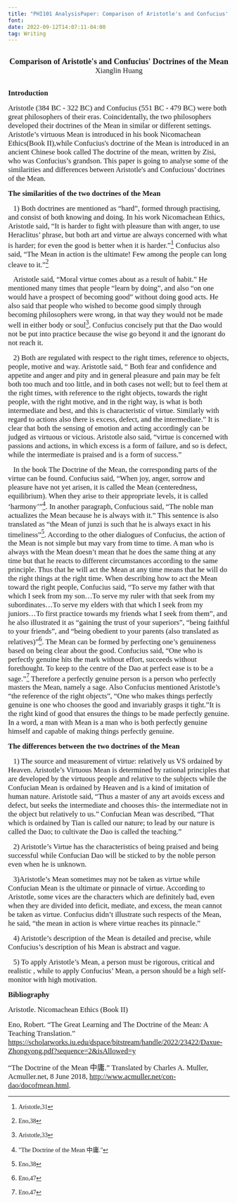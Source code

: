 ```yaml
---
title: "PHI101 AnalysisPaper: Comparison of Aristotle's and Confucius' Doctrines of the Mean"
font: 
date: 2022-09-12T14:07:11-04:00
tag: Writing
---
```

<br>
<center><strong><span style = "font-family: Times New Roman;font-size:1.3em;">Comparison of Aristotle's and Confucius' Doctrines of the Mean</strong></center>

<center><span style = "font-family: Times New Roman;font-size:1.2em; ">Xianglin Huang</center>

<br>

<span style = "font-family: Times New Roman;font-size:1.2em;">**Introduction**


<span style = "font-family: Times New Roman;font-size:1.2em;">Aristotle (384 BC - 322 BC) and Confucius (551 BC - 479 BC) were both great philosophers of their eras. Coincidentally, the two philosophers developed their doctrines of the Mean in similar or different settings. Aristotle’s virtuous Mean is introduced in his book Nicomachean Ethics(Book II),while Confucius's doctrine of the Mean is introduced in an ancient Chinese book called The doctrine of the mean, written by Zisi, who was Confucius’s grandson. This paper is going to analyse some of the similarities and differences between Aristotle's and Confucious’ doctrines of the Mean.</span>


<span style = "font-family: Times New Roman;font-size:1.2em;">**The similarities of the two doctrines of the Mean**

&nbsp;&nbsp;&nbsp;<span style = "font-family: Times New Roman;font-size:1.2em;">1) Both doctrines are mentioned as “hard”, formed through practising, and consist of both knowing and doing. In his work Nicomachean Ethics, Aristotle said, “It is harder to fight with pleasure than with anger, to use Heraclitus’ phrase, but both art and virtue are always concerned with what is harder; for even the good is better when it is harder.”[^1] Confucius also said, “The Mean in action is the ultimate! Few among the people can long cleave to it.”[^2]

&nbsp;&nbsp;&nbsp;<span style = "font-family: Times New Roman;font-size:1.2em;">Aristotle said, “Moral virtue comes about as a result of habit.” He mentioned many times that people “learn by doing”, and also “on one would have a prospect of becoming good” without doing good acts. He also said that people who wished to become good simply through becoming philosophers were wrong, in that way they would not be made well in either body or soul[^3]. Confucius concisely put that the Dao would not be put into practice because the wise go beyond it and the ignorant do not reach it.

&nbsp;&nbsp;&nbsp;<span style = "font-family: Times New Roman;font-size:1.2em;">2) Both are regulated with respect to the right times, reference to objects, people, motive and way. Aristotle said, “ Both fear and confidence and appetite and anger and pity and in general pleasure and pain may be felt both too much and too little, and in both cases not well; but to feel them at the right times, with reference to the right objects, towards the right people, with the right motive, and in the right way, is what is both intermediate and best, and this is characteristic of virtue. Similarly with regard to actions also there is excess, defect, and the intermediate.” It is clear that both the sensing of emotion and acting accordingly can be judged as virtuous or vicious. Aristotle also said, “virtue is concerned with passions and actions, in which excess is a form of failure, and so is defect, while the intermediate is praised and is a form of success.”

&nbsp;&nbsp;&nbsp;<span style = "font-family: Times New Roman;font-size:1.2em;">In the book The Doctrine of the Mean, the corresponding parts of the virtue can be found. Confucius said, “When joy, anger, sorrow and pleasure have not yet arisen, it is called the Mean (centeredness, equilibrium). When they arise to their appropriate levels, it is called ‘harmony’”[^4]. In another paragraph, Confucious said, “The noble man actualizes the Mean because he is always with it.” This sentence is also translated as “the Mean of junzi is such that he is always exact in his timeliness”[^5]. According to the other dialogues of Confucius, the action of the Mean is not simple but may vary from time to time. A man who is always with the Mean doesn’t mean that he does the same thing at any time but that he reacts to different circumstances according to the same principle. Thus that he will act the Mean at any time means that he will do the right things at the right time. When describing how to act the Mean toward the right people, Confucius said, “To serve my father with that which I seek from my son…To serve my ruler with that seek from my subordinates…To serve my elders with that which I seek from my juniors…To first practice towards my friends what I seek from them”, and he also illustrated it as “gaining the trust of your superiors”, “being faithful to your friends”, and “being obedient to your parents (also translated as relatives)”[^6]. The Mean can be formed by perfecting one’s genuineness based on being clear about the good. Confucius said, “One who is perfectly genuine hits the mark without effort, succeeds without forethought. To keep to the centre of the Dao at perfect ease is to be a sage.”[^7] Therefore a perfectly genuine person is a person who perfectly masters the Mean, namely a sage. Also Confucius mentioned Aristotle’s “the reference of the right objects”, “One who makes things perfectly genuine is one who chooses the good and invariably grasps it tight.”It is the right kind of good that ensures the things to be made perfectly genuine. In a word, a man with Mean is a man who is both perfectly genuine himself and capable of making things perfectly genuine.

<span style = "font-family: Times New Roman;font-size:1.2em;">**The differences between the two doctrines of the Mean**

&nbsp;&nbsp;&nbsp;<span style = "font-family: Times New Roman;font-size:1.2em;">1) The source and measurement of virtue: relatively us VS ordained by Heaven. Aristotle’s Virtuous Mean is determined by rational principles that are developed by the virtuous people and relative to the subjects while the Confucian Mean is ordained by Heaven and is a kind of imitation of human nature. Aristotle said, “Thus a master of any art avoids excess and defect, but seeks the intermediate and chooses this- the intermediate not in the object but relatively to us.” Confucian Mean was described, “That which is ordained by Tian is called our nature; to lead by our nature is called the Dao; to cultivate the Dao is called the teaching.” 

&nbsp;&nbsp;&nbsp;<span style = "font-family: Times New Roman;font-size:1.2em;">2) Aristotle’s Virtue has the characteristics of being praised and being successful while Confucian Dao will be sticked to by the noble person even when he is unknown. 

&nbsp;&nbsp;&nbsp;<span style = "font-family: Times New Roman;font-size:1.2em;">3)Aristotle’s Mean sometimes may not be taken as virtue while Confucian Mean is the ultimate or pinnacle of virtue. According to Aristotle, some vices are the characters which are definitely bad, even when they are divided into deficit, mediate, and excess, the mean cannot be taken as virtue. Confucius didn’t illustrate such respects of the Mean, he said, “the mean in action is where virtue reaches its pinnacle.”

&nbsp;&nbsp;&nbsp;<span style = "font-family: Times New Roman;font-size:1.2em;">4) Aristotle’s description of the Mean is detailed and precise, while Confucius’s description of his Mean is abstract and vague.

&nbsp;&nbsp;&nbsp;<span style = "font-family: Times New Roman;font-size:1.2em;">5) To apply Aristotle’s Mean, a person must be rigorous, critical and realistic , while to apply Confucius’ Mean, a person should be a high self-monitor with high motivation.


<span style = "font-family: Times New Roman;font-size:1.2em;">**Bibliography**

<span style = "font-family: Times New Roman;font-size:1.2em;">Aristotle. Nicomachean Ethics (Book II)

<span style = "font-family: Times New Roman;font-size:1.2em;">Eno, Robert. “The Great Learning and The Doctrine of the Mean: A Teaching Translation.” https://scholarworks.iu.edu/dspace/bitstream/handle/2022/23422/Daxue-Zhongyong.pdf?sequence=2&isAllowed=y

<span style = "font-family: Times New Roman;font-size:1.2em;">“The Doctrine of the Mean 中庸.” Translated by Charles  A. Muller, Acmuller.net, 8 June 2018, http://www.acmuller.net/con-dao/docofmean.html.

</span>



[^1]:<span style = "font-family: Times New Roman;font-size:1em;">Aristotle,31
[^2]:<span style = "font-family: Times New Roman;font-size:1em;">Eno,38
[^3]:<span style = "font-family: Times New Roman;font-size:1em;">Aristotle,33
[^4]:<span style = "font-family: Times New Roman;font-size:1em;">"The Doctrine of the Mean 中庸."
[^5]:<span style = "font-family: Times New Roman;font-size:1em;">Eno,38
[^6]:<span style = "font-family: Times New Roman;font-size:1em;">Eno,47
[^7]:<span style = "font-family: Times New Roman;font-size:1em;">Eno,47